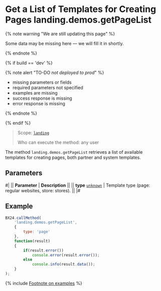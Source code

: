 # Get a List of Templates for Creating Pages landing.demos.getPageList

{% note warning "We are still updating this page" %}

Some data may be missing here — we will fill it in shortly.

{% endnote %}

{% if build == 'dev' %}

{% note alert "TO-DO _not deployed to prod_" %}

- missing parameters or fields
- required parameters not specified
- examples are missing
- success response is missing
- error response is missing

{% endnote %}

{% endif %}

> Scope: [`landing`](../../scopes/permissions.md)
>
> Who can execute the method: any user

The method `landing.demos.getPageList` retrieves a list of available templates for creating pages, both partner and system templates.

## Parameters

#|
|| **Parameter** | **Description** ||
|| **type**
[`unknown`](../../data-types.md) | Template type (page: regular websites, store: stores). ||
|#

## Example

```js
BX24.callMethod(
    'landing.demos.getPageList',
    {
        type: 'page'
    },
    function(result)
    {
        if(result.error())
            console.error(result.error());
        else
            console.info(result.data());
    }
);
```

{% include [Footnote on examples](../../../_includes/examples.md) %}